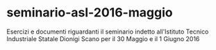 # seminario-asl-2016-maggio
Esercizi e documenti riguardanti il seminario indetto all'Istituto Tecnico Industriale Statale Dionigi Scano per il 30 Maggio e il 1 Giugno 2016
